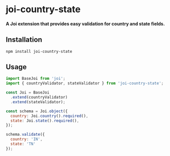 # joi-country-state

#### A Joi extension that provides easy validation for country and state fields.

## Installation
`npm install joi-country-state`

## Usage
```js
import BaseJoi from 'joi';
import { countryValidator, stateValidator } from 'joi-country-state';

const Joi = BaseJoi
  .extend(countryValidator)
  .extend(stateValidator);

const schema = Joi.object({
  country: Joi.country().required(),
  state: Joi.state().required(),
});

schema.validate({
  country: 'IN',
  state: 'TN'
});
```